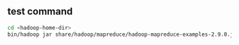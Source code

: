 ## test command
```sh
cd <hadoop-home-dir>
bin/hadoop jar share/hadoop/mapreduce/hadoop-mapreduce-examples-2.9.0.jar wordcount /input /output
```
